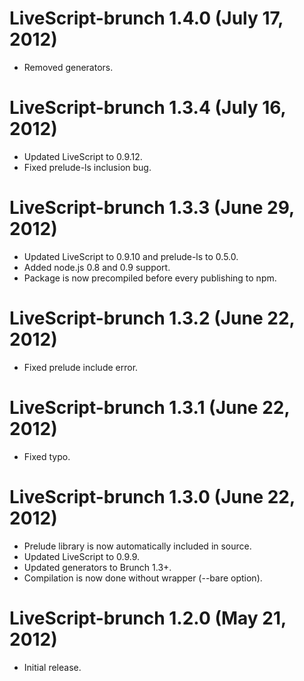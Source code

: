 # LiveScript-brunch 1.4.0 (July 17, 2012)
* Removed generators.

# LiveScript-brunch 1.3.4 (July 16, 2012)
* Updated LiveScript to 0.9.12.
* Fixed prelude-ls inclusion bug.

# LiveScript-brunch 1.3.3 (June 29, 2012)
* Updated LiveScript to 0.9.10 and prelude-ls to 0.5.0.
* Added node.js 0.8 and 0.9 support.
* Package is now precompiled before every publishing to npm.

# LiveScript-brunch 1.3.2 (June 22, 2012)
* Fixed prelude include error.

# LiveScript-brunch 1.3.1 (June 22, 2012)
* Fixed typo.

# LiveScript-brunch 1.3.0 (June 22, 2012)
* Prelude library is now automatically included in source.
* Updated LiveScript to 0.9.9.
* Updated generators to Brunch 1.3+.
* Compilation is now done without wrapper (--bare option).

# LiveScript-brunch 1.2.0 (May 21, 2012)
* Initial release.

